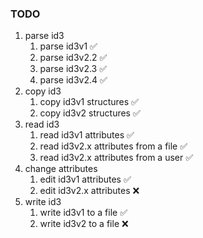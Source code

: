 ### TODO
1. parse id3
    1. parse id3v1 ✅
    1. parse id3v2.2 ✅
    1. parse id3v2.3 ✅
    1. parse id3v2.4 ✅
2. copy id3
    1. copy id3v1 structures ✅
    1. copy id3v2 structures ✅
3. read id3
    1. read id3v1 attributes ✅
    1. read id3v2.x attributes from a file ✅
    1. read id3v2.x attributes from a user ✅
4. change attributes
    1. edit id3v1 attributes ✅
    1. edit id3v2.x attributes ❌
5. write id3
    1. write id3v1 to a file ✅
    1. write id3v2 to a file ❌
